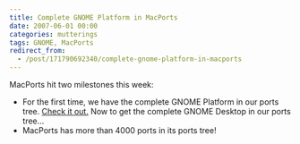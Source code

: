 ```yaml
---
title: Complete GNOME Platform in MacPorts
date: 2007-06-01 00:00
categories: mutterings
tags: GNOME, MacPorts
redirect_from:
  - /post/171790692340/complete-gnome-platform-in-macports
---
```

MacPorts hit two milestones this week:

* For the first time, we have the complete GNOME Platform in our ports tree. [Check it out.](http://homepage.mac.com/rhwood/macports/gnome.html) Now to get the complete GNOME Desktop in our ports tree&hellip;
* MacPorts has more than 4000 ports in its ports tree!

